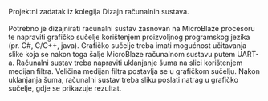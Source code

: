 Projektni zadatak iz kolegija Dizajn računalnih sustava.<br><br>
Potrebno je dizajnirati računalni sustav zasnovan na MicroBlaze procesoru te napraviti grafičko sučelje
korištenjem proizvoljnog programskog jezika (pr. C#, C/C++, java). Grafičko sučelje treba imati mogućnost učitavanja 
slike koja se nakon toga šalje MicroBlaze računalnom sustavu putem UART-a. Računalni sustav treba napraviti uklanjanje šuma na slici 
korištenjem medijan filtra. Veličina medijan filtra postavlja se u grafičkom sučelju.
Nakon uklanjanja šuma, računalni sustav treba sliku poslati natrag u grafičko sučelje, gdje se prikazuje rezultat.
